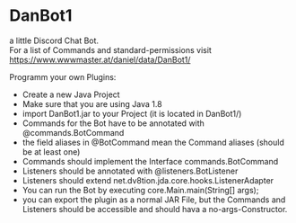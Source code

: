 # DanBot1
a little Discord Chat Bot.<br>
For a list of Commands and standard-permissions visit https://www.wwwmaster.at/daniel/data/DanBot1/

Programm your own Plugins:
* Create a new Java Project
* Make sure that you are using Java 1.8
* import DanBot1.jar to your Project (it is located in DanBot1/)
* Commands for the Bot have to be annotated with @commands.BotCommand
* the field aliases in @BotCommand mean the Command aliases (should be at least one)
* Commands should implement the Interface commands.BotCommand
* Listeners should be annotated with @listeners.BotListener
* Listeners should extend net.dv8tion.jda.core.hooks.ListenerAdapter
* You can run the Bot by executing core.Main.main(String[] args);
* you can export the plugin as a normal JAR File, but the Commands and Listeners should be accessible and should hava a no-args-Constructor.